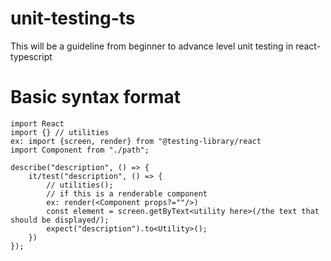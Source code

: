 # unit-testing-ts

This will be a guideline from beginner to advance level unit testing in react-typescript

# Basic syntax format

```
import React
import {} // utilities
ex: import {screen, render} from "@testing-library/react
import Component from "./path";

describe("description", () => {
    it/test("description", () => {
        // utilities();
        // if this is a renderable component
        ex: render(<Component props?=""/>)
        const element = screen.getByText<utility here>(/the text that should be displayed/);
        expect("description").to<Utility>();
    })
});
```
